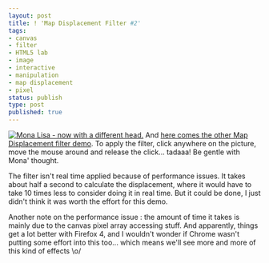 ```yaml
---
layout: post
title: ! 'Map Displacement Filter #2'
tags:
- canvas
- filter
- HTML5 lab
- image
- interactive
- manipulation
- map displacement
- pixel
status: publish
type: post
published: true
---
```

[![Mona Lisa - now with a different head.](http://yannick-lohse.fr/wp-content/uploads/2010/07/mon-242x300.png)](http://yannick-lohse.fr/2010/07/map-displacement-2/)
And [here comes the other Map Displacement filter demo](http://code.yannick-lohse.fr/mapdisplacement/bitmap3.php "Map Displacing Mona Lisa"). To apply the filter, click anywhere on the picture, move the mouse around and release the click... tadaaa! Be gentle with Mona' thought.

The filter isn't real time applied because of performance issues. It takes about half a second to calculate the displacement, where it would have to take 10 times less to consider doing it in real time. But it could be done, I just didn't think it was worth the effort for this demo.

Another note on the performance issue : the amount of time it takes is mainly due to the canvas pixel array accessing stuff. And apparently, things get a lot better with Firefox 4, and I wouldn't wonder if Chrome wasn't putting some effort into this too... which means we'll see more and more of this kind of effects \o/